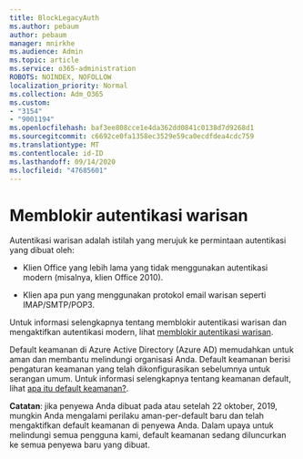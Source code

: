 ```yaml
---
title: BlockLegacyAuth
ms.author: pebaum
author: pebaum
manager: mnirkhe
ms.audience: Admin
ms.topic: article
ms.service: o365-administration
ROBOTS: NOINDEX, NOFOLLOW
localization_priority: Normal
ms.collection: Adm_O365
ms.custom:
- "3154"
- "9001194"
ms.openlocfilehash: baf3ee808cce1e4da362dd0841c0138d7d9268d1
ms.sourcegitcommit: c6692ce0fa1358ec3529e59ca0ecdfdea4cdc759
ms.translationtype: MT
ms.contentlocale: id-ID
ms.lasthandoff: 09/14/2020
ms.locfileid: "47685601"
---
```

# <a name="blocking-legacy-authentication"></a>Memblokir autentikasi warisan

Autentikasi warisan adalah istilah yang merujuk ke permintaan autentikasi yang dibuat oleh:

- Klien Office yang lebih lama yang tidak menggunakan autentikasi modern (misalnya, klien Office 2010).

- Klien apa pun yang menggunakan protokol email warisan seperti IMAP/SMTP/POP3.

Untuk informasi selengkapnya tentang memblokir autentikasi warisan dan mengaktifkan autentikasi modern, lihat [memblokir autentikasi warisan](https://docs.microsoft.com/azure/active-directory/conditional-access/concept-conditional-access-block-legacy-authentication).

Default keamanan di Azure Active Directory (Azure AD) memudahkan untuk aman dan membantu melindungi organisasi Anda. Default keamanan berisi pengaturan keamanan yang telah dikonfigurasikan sebelumnya untuk serangan umum.
Untuk informasi selengkapnya tentang keamanan default, lihat [apa itu default keamanan?](https://docs.microsoft.com/azure/active-directory/fundamentals/concept-fundamentals-security-defaults). 

**Catatan**: jika penyewa Anda dibuat pada atau setelah 22 oktober, 2019, mungkin Anda mengalami perilaku aman-per-default baru dan telah mengaktifkan default keamanan di penyewa Anda.  Dalam upaya untuk melindungi semua pengguna kami, default keamanan sedang diluncurkan ke semua penyewa baru yang dibuat.

